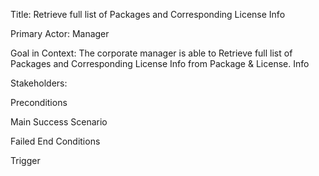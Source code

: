 Title: Retrieve full list of Packages and Corresponding License Info

Primary Actor: Manager

Goal in Context: The corporate manager is able to Retrieve full list of Packages and Corresponding License Info from Package & License. Info 

Stakeholders:

Preconditions

Main Success Scenario

Failed End Conditions

Trigger
